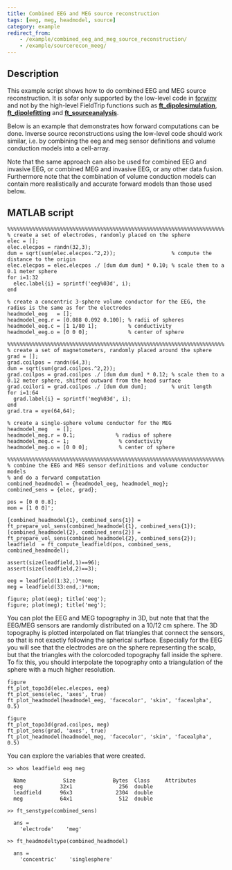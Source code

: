 ```yaml
---
title: Combined EEG and MEG source reconstruction
tags: [eeg, meg, headmodel, source]
category: example
redirect_from:
    - /example/combined_eeg_and_meg_source_reconstruction/
    - /example/sourcerecon_meeg/
---
```


## Description

This example script shows how to do combined EEG and MEG source reconstruction. It is sofar only supported by the low-level code in [forwinv](/development/forwinv) and not by the high-level FieldTrip functions such as **[ft_dipolesimulation](/reference/ft_dipolesimulation)**, **[ft_dipolefitting](/reference/ft_dipolefitting)** and **[ft_sourceanalysis](/reference/ft_sourceanalysis)**.

Below is an example that demonstrates how forward computations can be done. Inverse source reconstructions using the low-level code should work similar, i.e. by combining the eeg and meg sensor definitions and volume conduction models into a cell-array.

Note that the same approach can also be used for combined EEG and invasive EEG, or combined MEG and invasive EEG, or any other data fusion. Furthermore note that the combination of volume conduction models can contain more realistically and accurate forward models than those used below.

## MATLAB script

    %%%%%%%%%%%%%%%%%%%%%%%%%%%%%%%%%%%%%%%%%%%%%%%%%%%%%%%%%%%%%%%%%%%%%%
    % create a set of electrodes, randomly placed on the sphere
    elec = [];
    elec.elecpos = randn(32,3);
    dum = sqrt(sum(elec.elecpos.^2,2));                  % compute the distance to the origin
    elec.elecpos = elec.elecpos ./ [dum dum dum] * 0.10; % scale them to a 0.1 meter sphere
    for i=1:32
      elec.label{i} = sprintf('eeg%03d', i);
    end

    % create a concentric 3-sphere volume conductor for the EEG, the radius is the same as for the electrodes
    headmodel_eeg   = [];
    headmodel_eeg.r = [0.088 0.092 0.100]; % radii of spheres
    headmodel_eeg.c = [1 1/80 1];          % conductivity
    headmodel_eeg.o = [0 0 0];             % center of sphere

    %%%%%%%%%%%%%%%%%%%%%%%%%%%%%%%%%%%%%%%%%%%%%%%%%%%%%%%%%%%%%%%%%%%%%%
    % create a set of magnetometers, randomly placed around the sphere
    grad = [];
    grad.coilpos = randn(64,3);
    dum = sqrt(sum(grad.coilpos.^2,2));
    grad.coilpos = grad.coilpos ./ [dum dum dum] * 0.12; % scale them to a 0.12 meter sphere, shifted outward from the head surface
    grad.coilori = grad.coilpos ./ [dum dum dum];        % unit length
    for i=1:64
      grad.label{i} = sprintf('meg%03d', i);
    end
    grad.tra = eye(64,64);

    % create a single-sphere volume conductor for the MEG
    headmodel_meg   = [];
    headmodel_meg.r = 0.1;             % radius of sphere
    headmodel_meg.c = 1;                % conductivity
    headmodel_meg.o = [0 0 0];          % center of sphere

    %%%%%%%%%%%%%%%%%%%%%%%%%%%%%%%%%%%%%%%%%%%%%%%%%%%%%%%%%%%%%%%%%%%%%%
    % combine the EEG and MEG sensor definitions and volume conductor models
    % and do a forward computation
    combined_headmodel = {headmodel_eeg, headmodel_meg};
    combined_sens = {elec, grad};

    pos = [0 0 0.8];
    mom = [1 0 0]';

    [combined_headmodel{1}, combined_sens{1}] = ft_prepare_vol_sens(combined_headmodel{1}, combined_sens{1});
    [combined_headmodel{2}, combined_sens{2}] = ft_prepare_vol_sens(combined_headmodel{2}, combined_sens{2});
    leadfield  = ft_compute_leadfield(pos, combined_sens, combined_headmodel);

    assert(size(leadfield,1)==96);
    assert(size(leadfield,2)==3);

    eeg = leadfield(1:32,:)*mom;
    meg = leadfield(33:end,:)*mom;

    figure; plot(eeg); title('eeg');
    figure; plot(meg); title('meg');

You can plot the EEG and MEG topography in 3D, but note that that the EEG/MEG sensors are randomly distributed on a 10/12 cm sphere. The 3D topography is plotted interpolated on flat triangles that connect the sensors, so that is not exactly following the spherical surface. Especially for the EEG you will see that the electrodes are on the sphere representing the scalp, but that the triangles with the colorcoded topography fall inside the sphere. To fix this, you should interpolate the topography onto a triangulation of the sphere with a much higher resolution.

    figure
    ft_plot_topo3d(elec.elecpos, eeg)
    ft_plot_sens(elec, 'axes', true)
    ft_plot_headmodel(headmodel_eeg, 'facecolor', 'skin', 'facealpha', 0.5)

    figure
    ft_plot_topo3d(grad.coilpos, meg)
    ft_plot_sens(grad, 'axes', true)
    ft_plot_headmodel(headmodel_meg, 'facecolor', 'skin', 'facealpha', 0.5)

You can explore the variables that were created.

    >> whos leadfield eeg meg

      Name            Size            Bytes  Class     Attributes
      eeg            32x1               256  double              
      leadfield      96x3              2304  double              
      meg            64x1               512  double              

    >> ft_senstype(combined_sens)

      ans =
        'electrode'    'meg'

    >> ft_headmodeltype(combined_headmodel)

      ans =
        'concentric'    'singlesphere'

